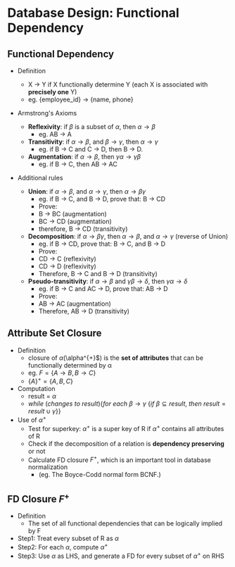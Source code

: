 # Database Design: Functional Dependency #

## Functional Dependency ##
* Definition
  * X $\rightarrow$ Y if X functionally determine Y (each X is associated with **precisely one** Y)
  * eg. {employee_id} $\rightarrow$ {name, phone}

* Armstrong's Axioms
  * **Reflexivity**: if $\beta$ is a subset of $\alpha$, then $\alpha \rightarrow \beta$
    * eg. AB $\rightarrow$ A
  * **Transitivity**: if $\alpha \rightarrow \beta$, and $\beta \rightarrow \gamma$, then $\alpha \rightarrow \gamma$
    * eg. if B $\rightarrow$ C and C $\rightarrow$ D, then B $\rightarrow$ D.
  * **Augmentation**: if $\alpha \rightarrow \beta$, then $\gamma\alpha \rightarrow \gamma\beta$
    * eg. if B $\rightarrow$ C, then AB $\rightarrow$ AC

* Additional rules
  * **Union**: if $\alpha \rightarrow \beta$, and $\alpha \rightarrow \gamma$, then $\alpha \rightarrow \beta\gamma$
    * eg. if B $\rightarrow$ C, and B $\rightarrow$ D, prove that: B $\rightarrow$ CD
    * Prove:
    * B $\rightarrow$ BC (augmentation)
    * BC $\rightarrow$ CD (augmentation)
    * therefore, B $\rightarrow$ CD (transitivity)
  * **Decomposition**: if $\alpha \rightarrow \beta\gamma$, then $\alpha \rightarrow \beta$, and $\alpha \rightarrow \gamma$ (reverse of Union)
    * eg. if B $\rightarrow$ CD, prove that: B $\rightarrow$ C, and B $\rightarrow$ D
    * Prove:
    * CD $\rightarrow$ C (reflexivity)
    * CD $\rightarrow$ D (reflexivity)
    * Therefore, B $\rightarrow$ C and B $\rightarrow$ D (transitivity)
  * **Pseudo-transitivity**: if $\alpha \rightarrow \beta$ and $\gamma\beta \rightarrow \delta$, then $\gamma\alpha \rightarrow \delta$
    * eg. if B $\rightarrow$ C and AC $\rightarrow$ D, prove that: AB $\rightarrow$ D
    * Prove:
    * AB $\rightarrow$ AC (augmentation)
    * Therefore, AB $\rightarrow$ D (transitivity)

## Attribute Set Closure ##
* Definition
  * closure of $\alpha$(\alpha^{+}$) is the **set of attributes** that can be functionally determined by α
  * eg. $F = \lbrace A \rightarrow B, B \rightarrow C\rbrace$
  * $\lbrace A \rbrace ^{+} = \lbrace A, B, C \rbrace$
* Computation
  * result = $\alpha$
  * $while\  (changes\ to\ result)\lbrace for\ each\ \beta \rightarrow \gamma\ \lbrace if\ \beta \subseteq result,\ then\ result=result \cup \gamma \rbrace \rbrace$
* Use of $\alpha^{+}$
  * Test for superkey: $\alpha^{+}$ is a super key of R if $\alpha^{+}$ contains all attributes of R
  * Check if the decomposition of a relation is **dependency preserving** or not
  * Calculate FD closure $F^{+}$, which is an important tool in database normalization 
    * (eg. The Boyce-Codd normal form BCNF.)

## FD Closure $F^{+}$ ##
* Definition
  * The set of all functional dependencies that can be logically implied by F
* Step1: Treat every subset of R as $\alpha$
* Step2: For each $\alpha$, compute $\alpha^{+}$
* Step3: Use $\alpha$ as LHS, and generate a FD for every subset of $\alpha^{+}$ on RHS











